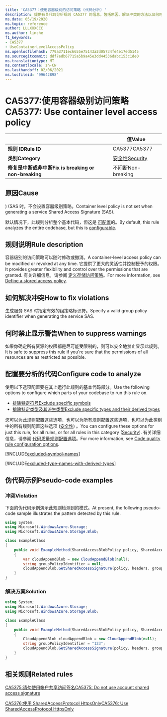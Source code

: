 ```yaml
---
title: 'CA5377：使用容器级别的访问策略 (代码分析) '
description: 提供有关代码分析规则 CA5377 的信息，包括原因、解决冲突的方法以及何时取消显示。
ms.date: 05/19/2020
ms.topic: reference
author: LLLXXXCCC
ms.author: linche
f1_keywords:
- CA5377
- UseContainerLevelAccessPolicy
ms.openlocfilehash: 779a3711ec6655e75143a2d05734fe4e17ed5145
ms.sourcegitcommit: ddf7edb67715a5b9a45e3dd44536dabc153c1de0
ms.translationtype: MT
ms.contentlocale: zh-CN
ms.lasthandoff: 02/06/2021
ms.locfileid: "99642898"
---
```

# <a name="ca5377-use-container-level-access-policy"></a><span data-ttu-id="9de9b-103">CA5377:使用容器级别访问策略</span><span class="sxs-lookup"><span data-stu-id="9de9b-103">CA5377: Use container level access policy</span></span>

| | <span data-ttu-id="9de9b-104">值</span><span class="sxs-lookup"><span data-stu-id="9de9b-104">Value</span></span> |
|-|-|
| <span data-ttu-id="9de9b-105">**规则 ID**</span><span class="sxs-lookup"><span data-stu-id="9de9b-105">**Rule ID**</span></span> |<span data-ttu-id="9de9b-106">CA5377</span><span class="sxs-lookup"><span data-stu-id="9de9b-106">CA5377</span></span>|
| <span data-ttu-id="9de9b-107">**类别**</span><span class="sxs-lookup"><span data-stu-id="9de9b-107">**Category**</span></span> |[<span data-ttu-id="9de9b-108">安全性</span><span class="sxs-lookup"><span data-stu-id="9de9b-108">Security</span></span>](security-warnings.md)|
| <span data-ttu-id="9de9b-109">**修复是中断或非中断**</span><span class="sxs-lookup"><span data-stu-id="9de9b-109">**Fix is breaking or non-breaking**</span></span> |<span data-ttu-id="9de9b-110">不间断</span><span class="sxs-lookup"><span data-stu-id="9de9b-110">Non-breaking</span></span>|

## <a name="cause"></a><span data-ttu-id="9de9b-111">原因</span><span class="sxs-lookup"><span data-stu-id="9de9b-111">Cause</span></span>

<span data-ttu-id="9de9b-112">)  (SAS 时，不会设置容器级别策略。</span><span class="sxs-lookup"><span data-stu-id="9de9b-112">Container level policy is not set when generating a service Shared Access Signature (SAS).</span></span>

<span data-ttu-id="9de9b-113">默认情况下，此规则分析整个基本代码，但这是 [可配置](#configure-code-to-analyze)的。</span><span class="sxs-lookup"><span data-stu-id="9de9b-113">By default, this rule analyzes the entire codebase, but this is [configurable](#configure-code-to-analyze).</span></span>

## <a name="rule-description"></a><span data-ttu-id="9de9b-114">规则说明</span><span class="sxs-lookup"><span data-stu-id="9de9b-114">Rule description</span></span>

<span data-ttu-id="9de9b-115">容器级别的访问策略可以随时修改或撤消。</span><span class="sxs-lookup"><span data-stu-id="9de9b-115">A container-level access policy can be modified or revoked at any time.</span></span> <span data-ttu-id="9de9b-116">它提供了更大的灵活性并控制授予的权限。</span><span class="sxs-lookup"><span data-stu-id="9de9b-116">It provides greater flexibility and control over the permissions that are granted.</span></span> <span data-ttu-id="9de9b-117">有关详细信息，请参阅 [定义存储访问策略](/rest/api/storageservices/define-stored-access-policy)。</span><span class="sxs-lookup"><span data-stu-id="9de9b-117">For more information, see [Define a stored access policy](/rest/api/storageservices/define-stored-access-policy).</span></span>

## <a name="how-to-fix-violations"></a><span data-ttu-id="9de9b-118">如何解决冲突</span><span class="sxs-lookup"><span data-stu-id="9de9b-118">How to fix violations</span></span>

<span data-ttu-id="9de9b-119">生成服务 SAS 时指定有效的组策略标识符。</span><span class="sxs-lookup"><span data-stu-id="9de9b-119">Specify a valid group policy identifier when generating the service SAS.</span></span>

## <a name="when-to-suppress-warnings"></a><span data-ttu-id="9de9b-120">何时禁止显示警告</span><span class="sxs-lookup"><span data-stu-id="9de9b-120">When to suppress warnings</span></span>

<span data-ttu-id="9de9b-121">如果你确定所有资源的权限都是尽可能受限制的，则可以安全地禁止显示此规则。</span><span class="sxs-lookup"><span data-stu-id="9de9b-121">It is safe to suppress this rule if you're sure that the permissions of all resources are as restricted as possible.</span></span>

## <a name="configure-code-to-analyze"></a><span data-ttu-id="9de9b-122">配置要分析的代码</span><span class="sxs-lookup"><span data-stu-id="9de9b-122">Configure code to analyze</span></span>

<span data-ttu-id="9de9b-123">使用以下选项配置要在其上运行此规则的基本代码部分。</span><span class="sxs-lookup"><span data-stu-id="9de9b-123">Use the following options to configure which parts of your codebase to run this rule on.</span></span>

- [<span data-ttu-id="9de9b-124">排除特定符号</span><span class="sxs-lookup"><span data-stu-id="9de9b-124">Exclude specific symbols</span></span>](#exclude-specific-symbols)
- [<span data-ttu-id="9de9b-125">排除特定类型及其派生类型</span><span class="sxs-lookup"><span data-stu-id="9de9b-125">Exclude specific types and their derived types</span></span>](#exclude-specific-types-and-their-derived-types)

<span data-ttu-id="9de9b-126">您可以为此规则配置这些选项，也可以为所有规则配置这些选项，也可以为此类别中的所有规则配置这些选项 ([安全性](security-warnings.md)) 。</span><span class="sxs-lookup"><span data-stu-id="9de9b-126">You can configure these options for just this rule, for all rules, or for all rules in this category ([Security](security-warnings.md)).</span></span> <span data-ttu-id="9de9b-127">有关详细信息，请参阅 [代码质量规则配置选项](../code-quality-rule-options.md)。</span><span class="sxs-lookup"><span data-stu-id="9de9b-127">For more information, see [Code quality rule configuration options](../code-quality-rule-options.md).</span></span>

[!INCLUDE[excluded-symbol-names](~/includes/code-analysis/excluded-symbol-names.md)]

[!INCLUDE[excluded-type-names-with-derived-types](~/includes/code-analysis/excluded-type-names-with-derived-types.md)]

## <a name="pseudo-code-examples"></a><span data-ttu-id="9de9b-128">伪代码示例</span><span class="sxs-lookup"><span data-stu-id="9de9b-128">Pseudo-code examples</span></span>

### <a name="violation"></a><span data-ttu-id="9de9b-129">冲突</span><span class="sxs-lookup"><span data-stu-id="9de9b-129">Violation</span></span>

<span data-ttu-id="9de9b-130">下面的伪代码示例演示此规则检测到的模式。</span><span class="sxs-lookup"><span data-stu-id="9de9b-130">At present, the following pseudo-code sample illustrates the pattern detected by this rule.</span></span>

```csharp
using System;
using Microsoft.WindowsAzure.Storage;
using Microsoft.WindowsAzure.Storage.Blob;

class ExampleClass
{
    public void ExampleMethod(SharedAccessBlobPolicy policy, SharedAccessBlobHeaders headers, Nullable<SharedAccessProtocol> protocols, IPAddressOrRange ipAddressOrRange)
    {
        var cloudAppendBlob = new CloudAppendBlob(null);
        string groupPolicyIdentifier = null;
        cloudAppendBlob.GetSharedAccessSignature(policy, headers, groupPolicyIdentifier, protocols, ipAddressOrRange);
    }
}
```

### <a name="solution"></a><span data-ttu-id="9de9b-131">解决方案</span><span class="sxs-lookup"><span data-stu-id="9de9b-131">Solution</span></span>

```csharp
using System;
using Microsoft.WindowsAzure.Storage;
using Microsoft.WindowsAzure.Storage.Blob;

class ExampleClass
{
    public void ExampleMethod(SharedAccessBlobPolicy policy, SharedAccessBlobHeaders headers, Nullable<SharedAccessProtocol> protocols, IPAddressOrRange ipAddressOrRange)
    {
        CloudAppendBlob cloudAppendBlob = new CloudAppendBlob(null);
        string groupPolicyIdentifier = "123";
        cloudAppendBlob.GetSharedAccessSignature(policy, headers, groupPolicyIdentifier, protocols, ipAddressOrRange);
    }
}
```

## <a name="related-rules"></a><span data-ttu-id="9de9b-132">相关规则</span><span class="sxs-lookup"><span data-stu-id="9de9b-132">Related rules</span></span>

[<span data-ttu-id="9de9b-133">CA5375:请勿使用帐户共享访问签名</span><span class="sxs-lookup"><span data-stu-id="9de9b-133">CA5375: Do not use account shared access signature</span></span>](ca5375.md)

[<span data-ttu-id="9de9b-134">CA5376:使用 SharedAccessProtocol HttpsOnly</span><span class="sxs-lookup"><span data-stu-id="9de9b-134">CA5376: Use SharedAccessProtocol HttpsOnly</span></span>](ca5376.md)
